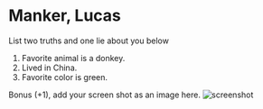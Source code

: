 # Manker, Lucas
List two truths and one lie about you below

1. Favorite animal is a donkey.
2. Lived in China.
3. Favorite color is green.


Bonus (+1), add your screen shot as an image here.
![screenshot](https://user-images.githubusercontent.com/35749688/35309358-500aa82c-0069-11e8-85f8-fb53cb2a1358.png)
